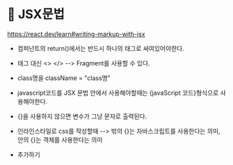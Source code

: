 
# 💙 JSX문법

https://react.dev/learn#writing-markup-with-jsx


- 컴퍼넌트의 return()에서는 반드시 하나의 태그로 싸여있어야한다.
- 태그 대신 <> </>  -->   Fragment를 사용할 수 있다.
- class명을 className = "class명"
- javascript코드를 JSX 문법 안에서 사용해야할때는 {javaScript 코드}형식으로 사용해야한다.

- {}을 사용하지 않으면 변수가 그냥 문자로 출력된다.
- 인라인스타일로 css를 작성할때 --> 밖의 {}는 자바스크립트를 사용한다는 의미, 안의 {}는 객체를 사용한다는 의미
- <div style={{ width: "300px", height: "200px" }}>추가하기</div>
